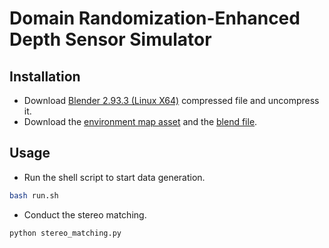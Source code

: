 # Domain Randomization-Enhanced Depth Sensor Simulator 

## Installation
- Download [Blender 2.93.3 (Linux X64)](https://download.blender.org/release/Blender2.93/blender-2.93.3-linux-x64.tar.xz) compressed file and uncompress it.
- Download the [environment map asset](https://mirrors.pku.edu.cn/dl_release/DREDS_ECCV2022/simulator/envmap_lib.tar.gz) and the [blend file](https://mirrors.pku.edu.cn/dl_release/DREDS_ECCV2022/simulator/material_lib_v2.blend).

## Usage
- Run the shell script to start data generation.
```bash 
bash run.sh

```
- Conduct the stereo matching.
```bash 
python stereo_matching.py

```